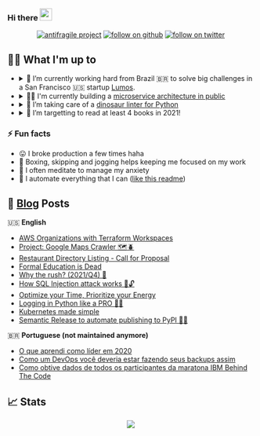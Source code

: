 ### Hi there <img src="https://media.giphy.com/media/hvRJCLFzcasrR4ia7z/giphy.gif" width="25px">

<p align="center">
<a href="https://guicommits.com/antifragile-dev-1-restaurant-directory-listing-proposal/"><img alt="antifragile project" src="https://img.shields.io/badge/%F0%9F%A7%91%E2%80%8D%F0%9F%92%BB-antifragile--dev-green"></a>
<a href="#"><img alt="follow on github" src="https://img.shields.io/github/followers/guilatrova?style=social"/></a>
<a href="https://twitter.com/intent/user?screen_name=guilatrova"><img alt="follow on twitter" src="https://img.shields.io/twitter/follow/guilatrova?style=social"/></a>
</p>

## 🧑‍💻 What I'm up to

- <details>
   <summary>🎯 I’m currently working hard from Brazil 🇧🇷 to solve big challenges in a San Francisco 🇺🇸 startup <a href="https://lumosidentity.com/">Lumos</a>.   </summary>

   <h2>🎊 We're hiring</h2>

   🚀 **Do you want to make the difference in an early stage startup working from anywhere?**

   📨 Send an email to `gui AT lumosidentity.com` and let's chat.

  </details>

- <details>
  <summary>
   👷‍♂️ I'm currently building a <a href="https://guicommits.com/series/antifragile-dev/">microservice architecture in public</a>
  </summary>

   <p align="center">
      <br/>
      <img src="https://github-readme-stats.vercel.app/api/pin/?username=guilatrova&repo=gmaps-crawler" />
      <img src="https://github-readme-stats.vercel.app/api/pin/?username=guilatrova&repo=restaurant-directory-listing-infra" />
   </p>

  </details>

- <details>
  <summary>
  🦖 I’m taking care of a <a href="https://guicommits.com/project-tryceratops/">dinosaur linter for Python</a>
  </summary>

   <br />
   <p align="center">
      <img src="https://github-readme-stats.vercel.app/api/pin/?username=guilatrova&repo=tryceratops" />
   </p>

  </details>

- <details>
  <summary>🌱 I’m targetting to read at least 4 books in 2021!</summary>

   - [x] The Lean Startup
   - [x] Show your work
   - [x] Atomic Habits
   - [ ] Antifragile ⏸
   - [ ] What Has Government Done to Our Money? 👈
   </details>

### ⚡ Fun facts

- 😛 I broke production a few times haha
- 🥊 Boxing, skipping and jogging helps keeping me focused on my work
- 🧘 I often meditate to manage my anxiety
- 🤖 I automate everything that I can ([like this readme](https://github.com/guilatrova/guilatrova))


## 📝 [Blog](https://guicommits.com) Posts

🇺🇸 **English**
<!-- PERSONAL_BLOG:START -->
- [AWS Organizations with Terraform Workspaces](https://guicommits.com/why-use-aws-organizations-with-terraform/)
- [Project: Google Maps Crawler 🗺🪲](https://guicommits.com/selenium-example-with-python-gmaps/)
- [Restaurant Directory Listing - Call for Proposal](https://guicommits.com/antifragile-dev-1-restaurant-directory-listing-proposal/)
- [Formal Education is Dead](https://guicommits.com/formal-education-is-dead/)
- [Why the rush? &lpar;2021/Q4&rpar; 🎢](https://guicommits.com/why-the-rush-2021-q4/)
- [How SQL Injection attack works 💉🔓](https://guicommits.com/how-sql-injection-attack-works-with-examples/)
- [Optimize your Time, Prioritize your Energy](https://guicommits.com/optimize-your-time-prioritize-your-energy/)
- [Logging in Python like a PRO 🐍🌴](https://guicommits.com/how-to-log-in-python-like-a-pro/)
- [Kubernetes made simple](https://guicommits.com/kubernetes-tutorial-for-dummies/)
- [Semantic Release to automate publishing to PyPI 🚀🐍](https://guicommits.com/semantic-release-to-automate-versioning-and-publishing-to-pypi-with-github-actions/)
<!-- PERSONAL_BLOG:END -->

🇧🇷 **Portuguese (not maintained anymore)**
<!-- MEDIUM-BR:START -->
- [O que aprendi como líder em 2020](https://guilatrova.medium.com/o-que-aprendi-como-l%C3%ADder-em-2020-39b125f7176b?source=rss-d7e46d8b9f7b------2)
- [Como um DevOps você deveria estar fazendo seus backups assim](https://guilatrova.medium.com/como-um-devops-voc%C3%AA-deveria-estar-fazendo-seus-backups-assim-517ad7c1b3c6?source=rss-d7e46d8b9f7b------2)
- [Como obtive dados de todos os participantes da maratona IBM Behind The Code](https://guilatrova.medium.com/como-obtive-dados-de-todos-os-participantes-da-maratona-ibm-behind-the-code-fd2038f5a187?source=rss-d7e46d8b9f7b------2)
<!-- MEDIUM-BR:END -->

## 📈 Stats

<p align="center">

<img src="https://github-readme-stats.vercel.app/api?username=guilatrova&show_icons=true&theme=merko" />

</p>
